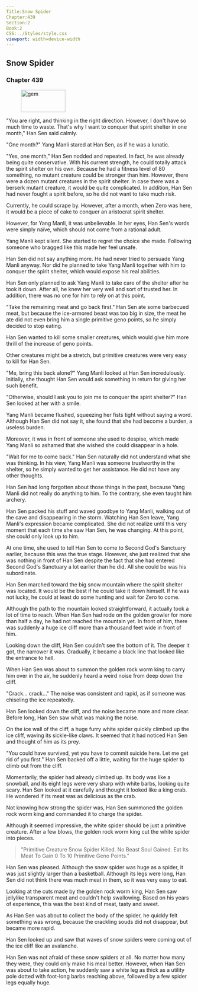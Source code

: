 ```yaml
---
Title:Snow Spider 
Chapter:439 
Section:2 
Book:2 
CSS:../Styles/style.css 
viewport: width=device-width
---
```

  
## Snow Spider
### Chapter 439
  
<figure>
	<img src="../Images/gem.gif" alt="gem" id="gem" width="120" height="60" />
</figure>
  

  
"You are right, and thinking in the right direction. However, I don't have so much time to waste. That's why I want to conquer that spirit shelter in one month," Han Sen said calmly.

"One month?" Yang Manli stared at Han Sen, as if he was a lunatic.

"Yes, one month," Han Sen nodded and repeated. In fact, he was already being quite conservative. With his current strength, he could totally attack the spirit shelter on his own. Because he had a fitness level of 80 something, no mutant creature could be stronger than him. However, there were a dozen mutant creatures in the spirit shelter. In case there was a berserk mutant creature, it would be quite complicated. In addition, Han Sen had never fought a spirit before, so he did not want to take much risk.

Currently, he could scrape by. However, after a month, when Zero was here, it would be a piece of cake to conquer an aristocrat spirit shelter.

However, for Yang Manli, it was unbelievable. In her eyes, Han Sen's words were simply naïve, which should not come from a rational adult.

Yang Manli kept silent. She started to regret the choice she made. Following someone who bragged like this made her feel unsafe.

Han Sen did not say anything more. He had never tried to persuade Yang Manli anyway. Nor did he planned to take Yang Manli together with him to conquer the spirit shelter, which would expose his real abilities.

Han Sen only planned to ask Yang Manli to take care of the shelter after he took it down. After all, he knew her very well and sort of trusted her. In addition, there was no one for him to rely on at this point.

"Take the remaining meat and go back first." Han Sen ate some barbecued meat, but because the ice-armored beast was too big in size, the meat he ate did not even bring him a single primitive geno points, so he simply decided to stop eating.

Han Sen wanted to kill some smaller creatures, which would give him more thrill of the increase of geno points.

Other creatures might be a stretch, but primitive creatures were very easy to kill for Han Sen.

"Me, bring this back alone?" Yang Manli looked at Han Sen incredulously. Initially, she thought Han Sen would ask something in return for giving her such benefit.

"Otherwise, should I ask you to join me to conquer the spirit shelter?" Han Sen looked at her with a smile.

Yang Manli became flushed, squeezing her fists tight without saying a word. Although Han Sen did not say it, she found that she had become a burden, a useless burden.

Moreover, it was in front of someone she used to despise, which made Yang Manli so ashamed that she wished she could disappear in a hole.

"Wait for me to come back." Han Sen naturally did not understand what she was thinking. In his view, Yang Manli was someone trustworthy in the shelter, so he simply wanted to get her assistance. He did not have any other thoughts.

Han Sen had long forgotten about those things in the past, because Yang Manli did not really do anything to him. To the contrary, she even taught him archery.

Han Sen packed his stuff and waved goodbye to Yang Manli, walking out of the cave and disappearing in the storm. Watching Han Sen leave, Yang Manli's expression became complicated. She did not realize until this very moment that each time she saw Han Sen, he was changing. At this point, she could only look up to him.

At one time, she used to tell Han Sen to come to Second God's Sanctuary earlier, because this was the true stage. However, she just realized that she was nothing in front of Han Sen despite the fact that she had entered Second God's Sanctuary a lot earlier than he did. All she could be was his subordinate.

Han Sen marched toward the big snow mountain where the spirit shelter was located. It would be the best if he could take it down himself. If he was not lucky, he could at least do some hunting and wait for Zero to come.

Although the path to the mountain looked straightforward, it actually took a lot of time to reach. When Han Sen had rode on the golden growler for more than half a day, he had not reached the mountain yet. In front of him, there was suddenly a huge ice cliff more than a thousand feet wide in front of him.

Looking down the cliff, Han Sen couldn't see the bottom of it. The deeper it got, the narrower it was. Gradually, it became a black line that looked like the entrance to hell.

When Han Sen was about to summon the golden rock worm king to carry him over in the air, he suddenly heard a weird noise from deep down the cliff.

"Crack… crack…" The noise was consistent and rapid, as if someone was chiseling the ice repeatedly.

Han Sen looked down the cliff, and the noise became more and more clear. Before long, Han Sen saw what was making the noise.

On the ice wall of the cliff, a huge furry white spider quickly climbed up the ice cliff, waving its sickle-like claws. It seemed that it had noticed Han Sen and thought of him as its prey.

"You could have survived, yet you have to commit suicide here. Let me get rid of you first." Han Sen backed off a little, waiting for the huge spider to climb out from the cliff.

Momentarily, the spider had already climbed up. Its body was like a snowball, and its eight legs were very sharp with white barbs, looking quite scary. Han Sen looked at it carefully and thought it looked like a king crab. He wondered if its meat was as delicious as the crab.

Not knowing how strong the spider was, Han Sen summoned the golden rock worm king and commanded it to charge the spider.

Although it seemed impressive, the white spider should be just a primitive creature. After a few blows, the golden rock worm king cut the white spider into pieces.

> "Primitive Creature Snow Spider Killed. No Beast Soul Gained. Eat Its Meat To Gain 0 To 10 Primitive Geno Points."

Han Sen was pleased. Although the snow spider was huge as a spider, it was just slightly larger than a basketball. Although its legs were long, Han Sen did not think there was much meat in them, so it was very easy to eat.

Looking at the cuts made by the golden rock worm king, Han Sen saw jellylike transparent meat and couldn't help swallowing. Based on his years of experience, this was the best kind of meat, tasty and sweet.

As Han Sen was about to collect the body of the spider, he quickly felt something was wrong, because the crackling souds did not disappear, but became more rapid.

Han Sen looked up and saw that waves of snow spiders were coming out of the ice cliff like an avalanche.

Han Sen was not afraid of these snow spiders at all. No matter how many they were, they could only make his meal better. However, when Han Sen was about to take action, he suddenly saw a white leg as thick as a utility pole dotted with foot-long barbs reaching above, followed by a few spider legs equally huge.